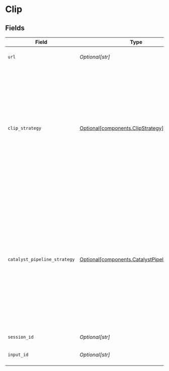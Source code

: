 # Clip


## Fields

| Field                                                                                                                                                                                                                        | Type                                                                                                                                                                                                                         | Required                                                                                                                                                                                                                     | Description                                                                                                                                                                                                                  |
| ---------------------------------------------------------------------------------------------------------------------------------------------------------------------------------------------------------------------------- | ---------------------------------------------------------------------------------------------------------------------------------------------------------------------------------------------------------------------------- | ---------------------------------------------------------------------------------------------------------------------------------------------------------------------------------------------------------------------------- | ---------------------------------------------------------------------------------------------------------------------------------------------------------------------------------------------------------------------------- |
| `url`                                                                                                                                                                                                                        | *Optional[str]*                                                                                                                                                                                                              | :heavy_minus_sign:                                                                                                                                                                                                           | URL of the asset to "clip"                                                                                                                                                                                                   |
| `clip_strategy`                                                                                                                                                                                                              | [Optional[components.ClipStrategy]](../../models/components/clipstrategy.md)                                                                                                                                                 | :heavy_minus_sign:                                                                                                                                                                                                           | Strategy to use for clipping the asset. If not specified, the default strategy that Catalyst is configured for will be used. This field only available for admin users, and is only used for E2E testing.                    |
| `catalyst_pipeline_strategy`                                                                                                                                                                                                 | [Optional[components.CatalystPipelineStrategy]](../../models/components/catalystpipelinestrategy.md)                                                                                                                         | :heavy_minus_sign:                                                                                                                                                                                                           | Force to use a specific strategy in the Catalyst pipeline. If not specified, the default strategy that Catalyst is configured for will be used. This field only available for admin users, and is only used for E2E testing. |
| `session_id`                                                                                                                                                                                                                 | *Optional[str]*                                                                                                                                                                                                              | :heavy_minus_sign:                                                                                                                                                                                                           | ID of the session                                                                                                                                                                                                            |
| `input_id`                                                                                                                                                                                                                   | *Optional[str]*                                                                                                                                                                                                              | :heavy_minus_sign:                                                                                                                                                                                                           | ID of the input asset or stream                                                                                                                                                                                              |